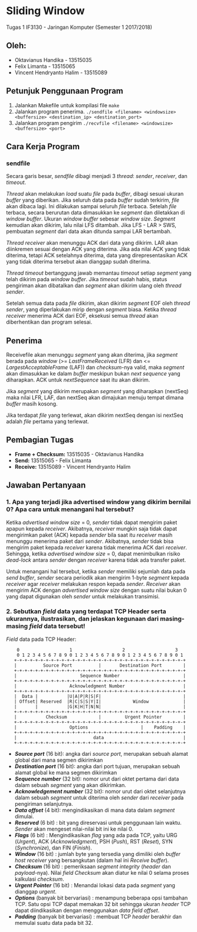# Sliding Window
Tugas 1 IF3130 - Jaringan Komputer (Semester 1 2017/2018)

## Oleh:
- Oktavianus Handika - 13515035
- Felix Limanta - 13515065
- Vincent Hendryanto Halim - 13515089

## Petunjuk Penggunaan Program
1. Jalankan Makefile untuk kompilasi file
    `make`
2. Jalankan program penerima.
    `./sendfile <filename> <windowsize> <buffersize> <destination_ip> <destination_port>`
3. Jalankan program pengirim
    `./recvfile <filename> <windowsize> <buffersize> <port>`

## Cara Kerja Program
### sendfile
Secara garis besar, *sendfile* dibagi menjadi 3 *thread*: *sender*, *receiver*, dan *timeout*.

*Thread* akan melakukan *load* suatu *file* pada *buffer*, dibagi sesuai ukuran *buffer* yang diberikan. Jika seluruh data pada *buffer* sudah terkirim, *file* akan dibaca lagi. Ini dilakukan sampai seluruh *file* terbaca. Setelah *file* terbaca, secara berurutan data dimasukkan ke *segment* dan diletakkan di *window buffer*. Ukuran *window buffer* sebesar *window size*. *Segment* kemudian akan dikirim, lalu nilai LFS ditambah. Jika LFS - LAR > SWS, pembuatan *segment* dari data akan ditunda sampai LAR bertambah.

*Thread receiver* akan menunggu ACK dari data yang dikirim. LAR akan diinkremen sesuai dengan ACK yang diterima. Jika ada nilai ACK yang tidak diterima, tetapi ACK setelahnya diterima, data yang direpresentasikan ACK yang tidak diterima tersebut akan dianggap sudah diterima.

*Thread timeout* bertanggung jawab memantau *timeout* setiap *segment* yang telah dikirim pada *window buffer*. Jika *timeout* sudah habis, status pengiriman akan dibatalkan dan *segment* akan dikirim ulang oleh *thread sender*.

Setelah semua data pada *file* dikirim, akan dikirim *segment* EOF oleh *thread sender*, yang diperlakukan mirip dengan *segment* biasa. Ketika *thread receiver* menerima ACK dari EOF, eksekusi semua *thread* akan diberhentikan dan program selesai.

## Penerima
Receivefile akan menunggu *segment* yang akan diterima, jika *segment* berada pada *window* (>= *LastFrameReceived* (LFR) dan <= *LargestAcceptableFrame* (LAF)) dan *checksum*-nya valid, maka *segment* akan dimasukkan ke dalam *buffer* meskipun bukan *next sequence* yang diharapkan. ACK untuk *nextSequence* saat itu akan dikirim.

Jika *segment* yang dikirim merupakan *segment* yang diharapkan (nextSeq) maka nilai LFR, LAF, dan nextSeq akan dimajukan menuju tempat dimana *buffer* masih kosong.

Jika terdapat *file* yang terlewat, akan dikirim nextSeq dengan isi nextSeq adalah *file* pertama yang terlewat.

## Pembagian Tugas
- **Frame + Checksum:** 13515035 - Oktavianus Handika
- **Send:** 13515065 - Felix Limanta
- **Receive:** 13515089 - Vincent Hendryanto Halim

## Jawaban Pertanyaan
### 1. Apa yang terjadi jika advertised window yang dikirim bernilai 0? Apa cara untuk menangani hal tersebut?

Ketika *advertised window size* = 0, *sender* tidak dapat mengirim paket apapun kepada *receiver*. Akibatnya, *receiver* mungkin saja tidak dapat mengirimkan paket (ACK) kepada *sender* bila saat itu *receiver* masih menunggu menerima paket dari *sender*. Akibatnya, *sender* tidak bisa mengirim paket kepada *receiver* karena tidak menerima ACK dari *receiver*. Sehingga, ketika *advertised window size* = 0, dapat menimbulkan risiko *dead-lock* antara *sender* dengan *receiver* karena tidak ada transfer paket.

Untuk menangani hal tersebut, ketika *sender* memiliki sejumlah data pada *send buffer*, *sender* secara periodik akan mengirim 1-byte *segment* kepada *receiver* agar *receiver* melakukan respon kepada *sender*. *Receiver* akan mengirim ACK dengan *advertised window size* dengan suatu nilai bukan 0 yang dapat digunakan oleh *sender* untuk melakukan transimisi.

### 2. Sebutkan *field* data yang terdapat TCP Header serta ukurannya, ilustrasikan, dan jelaskan kegunaan dari masing-masing *field* data tersebut!
*Field* data pada TCP Header:
```
    0                   1                   2                   3   
    0 1 2 3 4 5 6 7 8 9 0 1 2 3 4 5 6 7 8 9 0 1 2 3 4 5 6 7 8 9 0 1 
   +-+-+-+-+-+-+-+-+-+-+-+-+-+-+-+-+-+-+-+-+-+-+-+-+-+-+-+-+-+-+-+-+
   |          Source Port          |       Destination Port        |
   +-+-+-+-+-+-+-+-+-+-+-+-+-+-+-+-+-+-+-+-+-+-+-+-+-+-+-+-+-+-+-+-+
   |                        Sequence Number                        |
   +-+-+-+-+-+-+-+-+-+-+-+-+-+-+-+-+-+-+-+-+-+-+-+-+-+-+-+-+-+-+-+-+
   |                    Acknowledgment Number                      |
   +-+-+-+-+-+-+-+-+-+-+-+-+-+-+-+-+-+-+-+-+-+-+-+-+-+-+-+-+-+-+-+-+
   |  Data |           |U|A|P|R|S|F|                               |
   | Offset| Reserved  |R|C|S|S|Y|I|            Window             |
   |       |           |G|K|H|T|N|N|                               |
   +-+-+-+-+-+-+-+-+-+-+-+-+-+-+-+-+-+-+-+-+-+-+-+-+-+-+-+-+-+-+-+-+
   |           Checksum            |         Urgent Pointer        |
   +-+-+-+-+-+-+-+-+-+-+-+-+-+-+-+-+-+-+-+-+-+-+-+-+-+-+-+-+-+-+-+-+
   |                    Options                    |    Padding    |
   +-+-+-+-+-+-+-+-+-+-+-+-+-+-+-+-+-+-+-+-+-+-+-+-+-+-+-+-+-+-+-+-+
   |                             data                              |
   +-+-+-+-+-+-+-+-+-+-+-+-+-+-+-+-+-+-+-+-+-+-+-+-+-+-+-+-+-+-+-+-+
```

- __*Source port*__ (16 bit): angka dari *source port*, merupakan sebuah alamat global dari mana segmen dikirimkan
- __*Destination port*__ (16 bit): angka dari port tujuan, merupakan sebuah alamat global ke mana segmen dikirimkan
- __*Sequence number*__ (32 bit): nomor urut dari oktet pertama dari data dalam sebuah *segment* yang akan dikirimkan.
- __*Acknowledgement number*__ (32 bit): nomor urut dari oktet selanjutnya dalam sebuah *segment* untuk diterima oleh *sender* dari *receiver* pada pengiriman selanjutnya.
- __*Data offset*__ (4 bit): mengindikasikan di mana data dalam *segment* dimulai.
- __*Reserved*__ (6 bit) : bit yang direservasi untuk penggunaan lain waktu. *Sender* akan mengeset nilai-nilai bit ini ke nilai 0.
- __*Flags*__ (6 bit) : Mengindikasikan *flag* yang ada pada TCP, yaitu URG (*Urgent*), ACK (*Acknowledgment*), PSH (*Push*), RST (*Reset*), SYN (*Synchronize*), dan FIN (*Finish*).
- __*Window*__ (16 bit) : jumlah byte yang tersedia yang dimiliki oleh *buffer host receiver* yang bersangkutan (dalam hal ini *Receive buffer*).
- __*Checksum*__ (16 bit) : pemeriksaan *segment integrity* (*header* dan *payload*-nya). Nilai *field Checksum* akan diatur ke nilai 0 selama proses kalkulasi *checksum*.
- __*Urgent Pointer*__ (16 bit) : Menandai lokasi data pada *segment* yang dianggap *urgent*.
- __*Options*__ (banyak bit bervariasi) : menampung beberapa opsi tambahan TCP. Satu opsi TCP dapat memakan 32 bit sehingga ukuran *header* TCP dapat diindikasikan dengan menggunakan *data field offset*.
- __*Padding*__ (banyak bit bervariasi) : membuat TCP *header* berakhir dan memulai suatu data pada bit 32.
